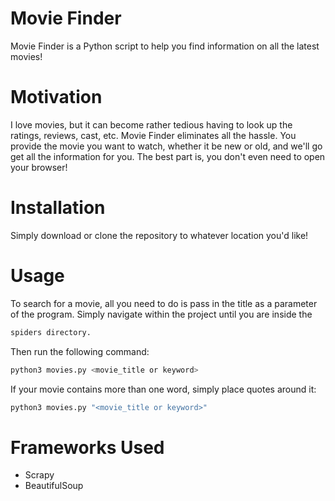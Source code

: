 # Movie Finder

Movie Finder is a Python script to help you find information on all the latest movies! 

# Motivation
I love movies, but it can become rather tedious having to look up the ratings, reviews, cast, etc. Movie Finder eliminates all the hassle. You provide the movie you want to watch, whether it be new or old, and we'll go get all the information for you. The best part is, you don't even need to open your browser!

# Installation
Simply download or clone the repository to whatever location you'd like!

# Usage
To search for a movie, all you need to do is pass in the title as a parameter of the program. Simply navigate within the project until you are inside the 
```bash 
spiders directory.
```
Then run the following command: 
```bash
python3 movies.py <movie_title or keyword>
```

If your movie contains more than one word, simply place quotes around it:
```bash
python3 movies.py "<movie_title or keyword>"
```
# Frameworks Used
+ Scrapy
+ BeautifulSoup
